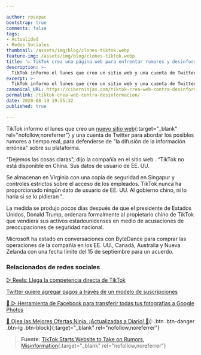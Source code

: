 ```yaml
---

author: rosepac
bootstrap: true
comments: false
tags:
- Actualidad
- Redes Sociales
thumbnail: /assets/img/blog/clones-tiktok.webp
feature-img: /assets/img/blog/clones-tiktok.webp
title: '▷ TikTok crea una página web para enfrentar rumores y desinformación'
description: >-
  TikTok informo el lunes que creo un sitio web y una cuenta de Twitter para abordar los posibles rumores a tiempo real, para defenderse de "la difusión de la información errónea" sobre su plataforma.
excerpt: >-
  TikTok informo el lunes que creo un sitio web y una cuenta de Twitter para abordar los posibles rumores a tiempo real, para defenderse de "la difusión de la información errónea" sobre su plataforma.
canonical_URL: https://ciberninjas.com/tiktok-crea-web-contra-desinformacion/
permalink: /tiktok-crea-web-contra-desinformacion/
date: 2020-08-19 19:55:32
published: true

---
```


TikTok informo el lunes que creo un [nuevo sitio web](https://www.tiktokus.info/){:target="_blank" rel="nofollow,noreferrer"} y una cuenta de Twitter para abordar los posibles rumores a tiempo real, para defenderse de "la difusión de la información errónea" sobre su plataforma.

"Dejemos las cosas claras", dijo la compañía en el sitio web . “TikTok no está disponible en China. Sus datos de usuario de EE. UU.

Se almacenan en Virginia con una copia de seguridad en Singapur y controles estrictos sobre el acceso de los empleados. TikTok nunca ha proporcionado ningún dato de usuario de EE. UU. Al gobierno chino, ni lo haría si se lo pidieran ".

La medida se produjo pocos días después de que el presidente de Estados Unidos, Donald Trump, ordenara formalmente al propietario chino de TikTok que vendiera sus activos estadounidenses en medio de acusaciones de preocupaciones de seguridad nacional.

Microsoft ha estado en conversaciones con ByteDance para comprar las operaciones de la compañía en los EE. UU., Canadá, Australia y Nueva Zelanda con una fecha límite del 15 de septiembre para un acuerdo.

### **Relacionados de redes sociales**

[▷ Reels: Llega la competencia directa de TikTok](https://ciberninjas.com/reels-instagram/)

[Twitter quiere agregar pagos a través de un modelo de suscripciones](https://ciberninjas.com/twitter-quiere-agregar-suscripciones/)

[🥇 ▷ Herramienta de Facebook para transferir todas tus fotografías a Google Photos](https://ciberninjas.com/facebook-to-google-fotos/)

[🎁 Ojea las Mejores Ofertas Ninja, ¡Actualizadas a Diario! 🛒](https://www.amazon.es/shop/cibercursos "Los Mejores Chollos de Amazon, Ofertas Flash, Black Monday y Amazon Prime Day"){: .btn .btn-danger .btn-lg .btn-block}{:target="_blank" rel="nofollow,noreferrer"}

> **Fuente**: [TikTok Starts Website to Take on Rumors, Misinformation](https://www.bloomberg.com/news/articles/2020-08-17/tiktok-starts-website-to-take-on-rumors-misinformation){:target="_blank" rel="nofollow,noreferrer"}